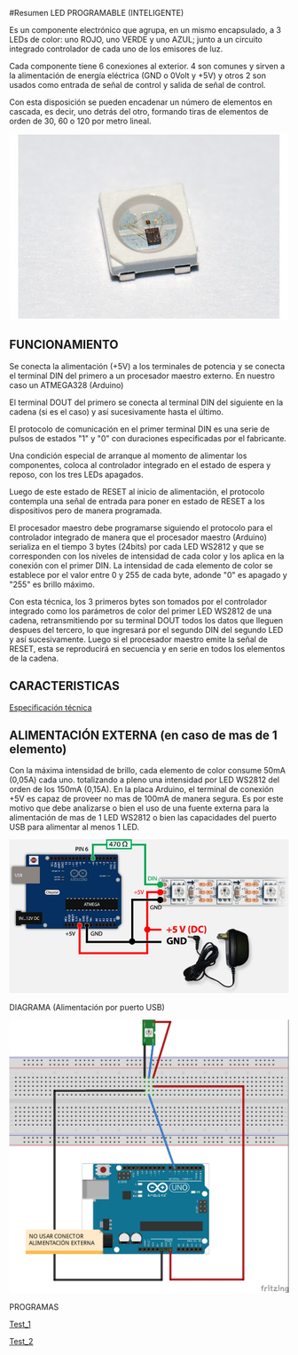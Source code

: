 #Resumen LED PROGRAMABLE (INTELIGENTE)

Es un componente electrónico que agrupa, en un mismo encapsulado, a 3 LEDs de color: uno ROJO, uno VERDE y uno AZUL; junto a un circuito integrado controlador de cada uno de los emisores de luz.

Cada componente tiene 6 conexiones al exterior. 4 son comunes y sirven a la alimentación de energía eléctrica (GND o 0Volt y +5V) y otros 2 son usados como entrada de señal de control y salida de señal de control.

Con esta disposición se pueden encadenar un número de elementos en cascada, es decir, uno detrás del otro, formando tiras de elementos de orden de 30, 60 o 120 por metro lineal.

![LED_ws2812](./WS2812B_LED.jpg)

## FUNCIONAMIENTO

Se conecta la alimentación (+5V) a los terminales de potencia y se conecta el terminal DIN del primero a un procesador maestro externo. En nuestro caso un ATMEGA328 (Arduino)

El terminal DOUT del primero se conecta al terminal DIN del siguiente en la cadena (si es el caso) y así sucesivamente hasta el último.

El protocolo de comunicación en el primer terminal DIN es una serie de pulsos de estados "1" y "0" con duraciones especificadas por el fabricante.

Una condición especial de arranque al momento de alimentar los componentes, coloca al controlador integrado en el estado de espera y reposo, con los tres LEDs apagados.

Luego de este estado de RESET al inicio de alimentación, el protocolo contempla una señal de entrada para poner en estado de RESET a los dispositivos pero de manera programada.

El procesador maestro debe programarse siguiendo el protocolo para el controlador integrado de manera que el procesador maestro (Arduino) serializa en el tiempo 3 bytes (24bits) por cada LED WS2812 y que se corresponden con los niveles de intensidad de cada color y los aplica en la conexión con el primer DIN. La intensidad de cada elemento de color se establece por el valor entre 0 y 255 de cada byte, adonde "0" es apagado y "255" es brillo máximo.

Con esta técnica, los 3 primeros bytes son tomados por el controlador integrado como los parámetros de color del primer LED WS2812 de una cadena, retransmitiendo por su terminal DOUT todos los datos que lleguen despues del tercero, lo que ingresará por el segundo DIN del segundo LED y así sucesivamente. Luego si el procesador maestro emite la señal de RESET, esta se reproducirá en secuencia y en serie en todos los elementos de la cadena.

## CARACTERISTICAS

[Especificación técnica](./WS2812.pdf)

## ALIMENTACIÓN EXTERNA (en caso de mas de 1 elemento)

Con la máxima intensidad de brillo, cada elemento de color consume 50mA (0,05A) cada uno. totalizando a pleno una intensidad por LED WS2812 del orden de los 150mA (0,15A). En la placa Arduino, el terminal de conexión +5V es capaz de proveer no mas de 100mA de manera segura. Es por este motivo que debe analizarse o bien el uso de una fuente externa para la alimentación de mas de 1 LED WS2812 o bien las capacidades del puerto USB para alimentar al menos 1 LED.

![Alimentación](./arduino_no_computer_power.jpg)

DIAGRAMA (Alimentación por puerto USB)

![Conexion](./WS2812_SOLO_bb.jpg)

PROGRAMAS

[Test_1](./WS2812_TEST_V1.ino)

[Test_2](./WS2812_TEST_V2.ino)

